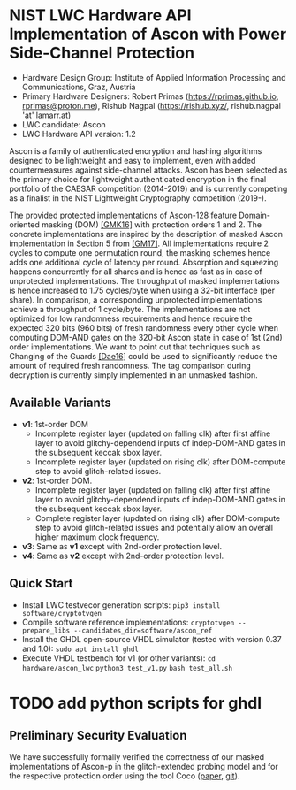 # NIST LWC Hardware API Implementation of Ascon with Power Side-Channel Protection

* Hardware Design Group: Institute of Applied Information Processing and Communications, Graz, Austria
* Primary Hardware Designers: Robert Primas (https://rprimas.github.io, rprimas@proton.me), Rishub Nagpal (https://rishub.xyz/, rishub.nagpal 'at' lamarr.at)
* LWC candidate: Ascon
* LWC Hardware API version: 1.2

Ascon is a family of authenticated encryption and hashing algorithms designed to be lightweight and easy to implement, even with added countermeasures against side-channel attacks.
Ascon has been selected as the primary choice for lightweight authenticated encryption in the final portfolio of the CAESAR competition (2014-2019) and is currently competing as a finalist in the NIST Lightweight Cryptography competition (2019-).

The provided protected implementations of Ascon-128 feature Domain-oriented masking (DOM) [[GMK16]](https://eprint.iacr.org/2016/486.pdf) with protection orders 1 and 2. The concrete implementations are inspired by the description of masked Ascon implementation in Section 5 from [[GM17]](https://eprint.iacr.org/2017/103.pdf). All implementations require 2 cycles to compute one permutation round, the masking schemes hence adds one additional cycle of latency per round. Absorption and squeezing happens concurrently for all shares and is hence as fast as in case of unprotected implementations. The throughput of masked implementations is hence increased to 1.75 cycles/byte when using a 32-bit interface (per share). In comparison, a corresponding unprotected implementations achieve a throughput of 1 cycle/byte. The implementations are not optimized for low randomness requirements and hence require the expected 320 bits (960 bits) of fresh randomness every other cycle when computing DOM-AND gates on the 320-bit Ascon state in case of 1st (2nd) order implementations. We want to point out that techniques such as Changing of the Guards [[Dae16]](https://eprint.iacr.org/2016/1061.pdf) could be used to significantly reduce the amount of required fresh randomness. The tag comparison during decryption is currently simply implemented in an unmasked fashion.

## Available Variants

- **v1**: 1st-order DOM
  - Incomplete register layer (updated on falling clk) after first affine layer to avoid glitchy-dependend inputs of indep-DOM-AND gates in the subsequent keccak sbox layer.
  - Incomplete register layer (updated on rising clk) after DOM-compute step to avoid glitch-related issues.
- **v2**: 1st-order DOM.
  - Incomplete register layer (updated on falling clk) after first affine layer to avoid glitchy-dependend inputs of indep-DOM-AND gates in the subsequent keccak sbox layer.
  - Complete register layer (updated on rising clk) after DOM-compute step to avoid glitch-related issues and potentially allow an overall higher maximum clock frequency.
- **v3**: Same as **v1** except with 2nd-order protection level.
- **v4**: Same as **v2** except with 2nd-order protection level.

## Quick Start

* Install LWC testvecor generation scripts:
`pip3 install software/cryptotvgen`
* Compile software reference implementations:
`cryptotvgen --prepare_libs --candidates_dir=software/ascon_ref`
* Install the GHDL open-source VHDL simulator (tested with version 0.37 and 1.0):
`sudo apt install ghdl`
* Execute VHDL testbench for v1 (or other variants):
`cd hardware/ascon_lwc`
`python3 test_v1.py`
`bash test_all.sh`

# TODO add python scripts for ghdl

## Preliminary Security Evaluation

We have successfully formally verified the correctness of our masked implementations of Ascon-p in the glitch-extended probing model and for the respective protection order using the tool Coco ([paper](https://www.usenix.org/system/files/sec21fall-gigerl.pdf), [git](https://github.com/IAIK/coco-alma)).

